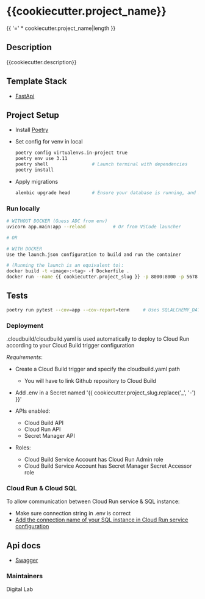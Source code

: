 # {{cookiecutter.project_name}}

{{ '=' * cookiecutter.project_name|length }}

## Description

{{cookiecutter.description}}

## Template Stack

- [FastApi](https://fastapi.tiangolo.com/)

## Project Setup

- Install [Poetry](https://python-poetry.org/docs/)

- Set config for venv in local

  ```sh
  poetry config virtualenvs.in-project true
  poetry env use 3.11
  poetry shell                # Launch terminal with dependencies
  poetry install
  ```

- Apply migrations

  ```sh
  alembic upgrade head        # Ensure your database is running, and SQLALCHEMY_DATABASE_URI env variable is correctly setup
  ```

### Run locally

```sh
# WITHOUT DOCKER (Guess ADC from env)
uvicorn app.main:app --reload          # Or from VSCode launcher

# OR

# WITH DOCKER
Use the launch.json configuration to build and run the container

# (Running the launch is an equivalent to):
docker build -t <image>:<tag> -f Dockerfile .
docker run --name {{ cookiecutter.project_slug }} -p 8000:8000 -p 5678:5678 -v "$HOME/.config/gcloud/application_default_credentials.json":/gcp/creds.json --env GOOGLE_APPLICATION_CREDENTIALS=/gcp/creds.json --env GCLOUD_PROJECT=<gcp_project_id> <image>:<tag>


```

## Tests

```sh
poetry run pytest --cov=app --cov-report=term     # Uses SQLALCHEMY_DATABASE_URI in pyproject.toml
```

### Deployment

.cloudbuild/cloudbuild.yaml is used automatically to deploy to Cloud Run according to your Cloud Build trigger configuration

*Requirements*:

- Create a Cloud Build trigger and specify the cloudbuild.yaml path
  - You will have to link Github repository to Cloud Build

- Add .env in a Secret named '{{ cookiecutter.project_slug.replace('_', '-') }}'

- APIs enabled:

  - Cloud Build API
  - Cloud Run API
  - Secret Manager API

- Roles:

  - Cloud Build Service Account has Cloud Run Admin role
  - Cloud Build Service Account has Secret Manager Secret Accessor role

### Cloud Run & Cloud SQL

To allow communication between Cloud Run service & SQL instance:

- Make sure connection string in .env is correct
- [Add the connection name of your SQL instance in Cloud Run service configuration](https://cloud.google.com/sql/docs/postgres/connect-run#configure)

## Api docs

- [Swagger](http://localhost:8000/api/docs)

### Maintainers

Digital Lab
